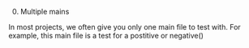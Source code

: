 0. Multiple mains

In most projects, we often give you only one main file to test with. For example, this main file is a test for a postitive or negative()
